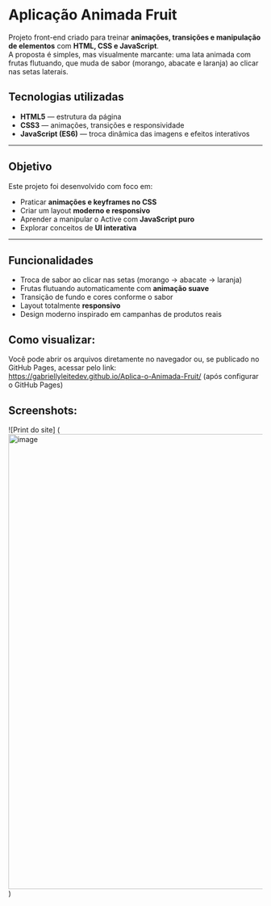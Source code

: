 # Aplicação Animada Fruit

Projeto front-end criado para treinar **animações, transições e manipulação de elementos** com **HTML, CSS e JavaScript**.  
A proposta é simples, mas visualmente marcante: uma lata animada com frutas flutuando, que muda de sabor (morango, abacate e laranja) ao clicar nas setas laterais.  

## Tecnologias utilizadas
- **HTML5** — estrutura da página  
- **CSS3** — animações, transições e responsividade  
- **JavaScript (ES6)** — troca dinâmica das imagens e efeitos interativos  

---

## Objetivo
Este projeto foi desenvolvido com foco em:
- Praticar **animações e keyframes no CSS**
- Criar um layout **moderno e responsivo**
- Aprender a manipular o Active com **JavaScript puro**
- Explorar conceitos de **UI interativa**

---

## Funcionalidades
- Troca de sabor ao clicar nas setas (morango → abacate → laranja)  
- Frutas flutuando automaticamente com **animação suave**  
- Transição de fundo e cores conforme o sabor  
- Layout totalmente **responsivo**  
- Design moderno inspirado em campanhas de produtos reais

## Como visualizar:
Você pode abrir os arquivos diretamente no navegador ou, se publicado no GitHub Pages, acessar pelo link:  
https://gabriellyleitedev.github.io/Aplica-o-Animada-Fruit/ (após configurar o GitHub Pages)


## Screenshots:
![Print do site] (<img width="1919" height="901" alt="image" src="https://github.com/user-attachments/assets/0a550d3b-f6fc-4ccd-91e8-c91ee094e405" />)
